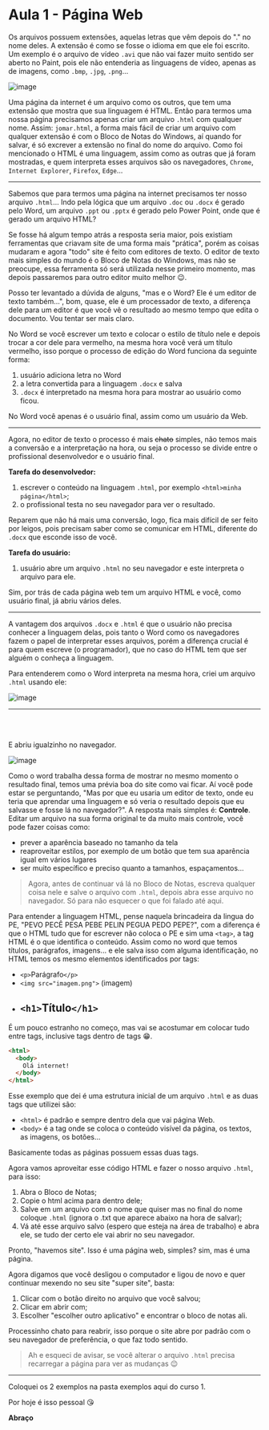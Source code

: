 <!--
  Os arquivos READEME.md não são abertos em leitores de texto convencionais,
  por isso a leitura das aulas deve ser feita pelo site do GitHub.
  Acesse https://github.com/jomarcardoso/curso-frontend/tree/master/aulas/1-pagina-web
-->

# Aula 1 - Página Web

Os arquivos possuem extensões, aquelas letras que vêm depois do "." no nome deles. A extensão é como se fosse o idioma em que ele foi escrito. Um exemplo é o arquivo de vídeo `.avi` que não vai fazer muito sentido ser aberto no Paint, pois ele não entenderia as linguagens de vídeo, apenas as de imagens, como `.bmp`, `.jpg`, `.png`...

![image](https://user-images.githubusercontent.com/27368585/98619978-162e8480-22e3-11eb-968c-7fe33216fb82.png)

Uma página da internet é um arquivo como os outros, que tem uma extensão que mostra que sua linguagem é HTML. Então para termos uma nossa página precisamos apenas criar um arquivo `.html` com qualquer nome. Assim: `jomar.html`, a forma mais fácil de criar um arquivo com qualquer extensão é com o Bloco de Notas do Windows, aí quando for salvar, é só excrever a extensão no final do nome do arquivo. Como foi mencionado o HTML é uma linguagem, assim como as outras que já foram mostradas, e quem interpreta esses arquivos são os navegadores, `Chrome`, `Internet Explorer`, `Firefox`, `Edge`...

---

Sabemos que para termos uma página na internet precisamos ter nosso arquivo `.html`... Indo pela lógica que um arquivo `.doc` ou `.docx` é gerado pelo Word, um arquivo `.ppt` ou `.pptx` é gerado pelo Power Point, onde que é gerado um arquivo HTML?

Se fosse há algum tempo atrás a resposta seria maior, pois existiam ferramentas que criavam site de uma forma mais "prática", porém as coisas mudaram e agora "todo" site é feito com editores de texto. O editor de texto mais simples do mundo é o Bloco de Notas do Windows, mas não se preocupe, essa ferramenta só será utilizada nesse primeiro momento, mas depois passaremos para outro editor muito melhor 😉.

Posso ter levantado a dúvida de alguns, "mas e o Word? Ele é um editor de texto também...", bom, quase, ele é um processador de texto, a diferença dele para um editor é que você vê o resultado ao mesmo tempo que edita o documento. Vou tentar ser mais claro.

No Word se você escrever um texto e colocar o estilo de título nele e depois trocar a cor dele para vermelho, na mesma hora você verá um título vermelho, isso porque o processo de edição do Word funciona da seguinte forma:

1. usuário adiciona letra no Word
2. a letra convertida para a linguagem `.docx` e salva
3. `.docx` é interpretado na mesma hora para mostrar ao usuário como ficou.

No Word você apenas é o usuário final, assim como um usuário da Web.

---

Agora, no editor de texto o processo é mais <s>chato</s> simples, não temos mais a conversão e a interpretação na hora, ou seja o processo se divide entre o profissional desenvolvedor e o usuário final.

**Tarefa do desenvolvedor:**

1. escrever o conteúdo na linguagem `.html`, por exemplo `<html>minha página</html>`;
2. o profissional testa no seu navegador para ver o resultado.

Reparem que não há mais uma conversão, logo, fica mais difícil de ser feito por leigos, pois precisam saber como se comunicar em HTML, diferente do `.docx` que esconde isso de você.

**Tarefa do usuário:**

1. usuário abre um arquivo `.html` no seu navegador e este interpreta o arquivo para ele.

Sim, por trás de cada página web tem um arquivo HTML e você, como usuário final, já abriu vários deles.

---

A vantagem dos arquivos `.docx` e `.html` é que o usuário não precisa conhecer a linguagem delas, pois tanto o Word como os navegadores fazem o papel de interpretar esses arquivos, porém a diferença crucial é para quem escreve (o programador), que no caso do HTML tem que ser alguém o conheça a linguagem.

Para entenderem como o Word interpreta na mesma hora, criei um arquivo `.html` usando ele:

![image](https://user-images.githubusercontent.com/27368585/98623024-99eb6f80-22e9-11eb-808a-0ee0c44a8709.png)

---

<br><br>

E abriu igualzinho no navegador.

![image](https://user-images.githubusercontent.com/27368585/98623147-d5863980-22e9-11eb-8f98-8e0cb646b58c.png)

Como o word trabalha dessa forma de mostrar no mesmo momento o resultado final, temos uma prévia boa do site como vai ficar. Aí você pode estar se perguntando, "Mas por que eu usaria um editor de texto, onde eu teria que aprendar uma linguagem e só veria o resultado depois que eu salvasse e fosse lá no navegador?". A resposta mais simples é: **Controle**. Editar um arquivo na sua forma original te da muito mais controle, você pode fazer coisas como:

- prever a aparência baseado no tamanho da tela
- reaproveitar estilos, por exemplo de um botão que tem sua aparência igual em vários lugares
- ser muito específico e preciso quanto a tamanhos, espaçamentos...

> Agora, antes de continuar vá lá no Bloco de Notas, escreva qualquer coisa nele e salve o arquivo com `.html`, depois abra esse arquivo no navegador. Só para não esquecer o que foi falado até aqui.

Para entender a linguagem HTML, pense naquela brincadeira da lingua do PE, "PEVO PECÊ PESA PEBE PELIN PEGUA PEDO PEPE?", com a diferença é que o HTML tudo que for escrever não coloca o PE e sim uma `<tag>`, a tag HTML é o que identifica o conteúdo. Assim como no word que temos títulos, parágrafos, imagens... e ele salva isso com alguma identificação, no HTML temos os mesmo elementos identificados por tags:

- `<p>`Parágrafo`</p>`
- `<img src="imagem.png">` (imagem)
- ## `<h1>`Título`</h1>`

É um pouco estranho no começo, mas vai se acostumar em colocar tudo entre tags, inclusive tags dentro de tags 😁.

```html
<html>
  <body>
    Olá internet!
  </body>
</html>
```

Esse exemplo que dei é uma estrutura inicial de um arquivo `.html` e as duas tags que utilizei são:

- `<html>` é padrão e sempre dentro dela que vai página Web.
- `<body>` é a tag onde se coloca o conteúdo visível da página, os textos, as imagens, os botões...

Basicamente todas as páginas possuem essas duas tags.

Agora vamos aproveitar esse código HTML e fazer o nosso arquivo `.html`, para isso:

1. Abra o Bloco de Notas;
2. Copie o html acima para dentro dele;
3. Salve em um arquivo com o nome que quiser mas no final do nome coloque `.html` (ignora o .txt que aparece abaixo na hora de salvar);
4. Vá até esse arquivo salvo (espero que esteja na área de trabalho) e abra ele, se tudo der certo ele vai abrir no seu navegador.

Pronto, "havemos site". Isso é uma página web, simples? sim, mas é uma página.

Agora digamos que você desligou o computador e ligou de novo e quer continuar mexendo no seu site "super site", basta:

1. Clicar com o botão direito no arquivo que você salvou;
2. Clicar em abrir com;
3. Escolher "escolher outro aplicativo" e encontrar o bloco de notas ali.

Processinho chato para reabrir, isso porque o site abre por padrão com o seu navegador de preferência, o que faz todo sentido.

> Ah e esqueci de avisar, se você alterar o arquivo `.html` precisa recarregar a página para ver as mudanças 😉

---

Coloquei os 2 exemplos na pasta exemplos aqui do curso 1.

Por hoje é isso pessoal 😘

**Abraço**
